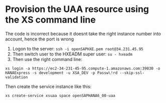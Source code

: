 # Provision the UAA resource using the XS command line

The code is incorrect because it doesnt take the right instance number into account, hence the port is wrong

1. Logon to the server: `ssh -i openSAPHXE.pem root@34.231.45.95`
2. Then switch user to the HXEADM super user: `su - hxeadm`
3. Then use the  right command line:

`
xs login -a https://ec2-34-231-45-95.compute-1.amazonaws.com:39030 -o HANAExpress -s development -u XSA_DEV -p Passw\!rd --skip-ssl-validation
`

Then create the service instance like this:

`xs create-service xsuaa space openSAPHANA6_00-uaa
`

